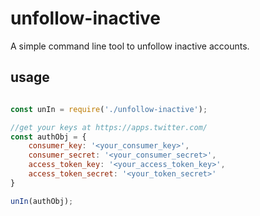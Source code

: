 # unfollow-inactive
A simple command line tool to unfollow inactive accounts.

## usage

```javascript

const unIn = require('./unfollow-inactive');

//get your keys at https://apps.twitter.com/
const authObj = {
    consumer_key: '<your_consumer_key>',
    consumer_secret: '<your_consumer_secret>',
    access_token_key: '<your_access_token_key>',
    access_token_secret: '<your_token_secret>' 
}

unIn(authObj);
```